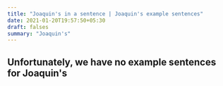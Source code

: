 ```yaml
---
title: "Joaquin's in a sentence | Joaquin's example sentences"
date: 2021-01-20T19:57:50+05:30
draft: falses
summary: "Joaquin's"
---
```

## Unfortunately, we have no example sentences for Joaquin's                 
